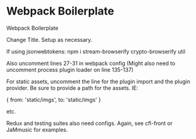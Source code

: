 # Webpack Boilerplate

Webpack Boilerplate

Change Title. Setup as necessary.

If using jsonwebtokens:
npm i stream-browserify crypto-browserify util

Also uncomment lines 27-31 in webpack config (Might also need to uncomment process plugin loader on line 135-137)

For static assets, uncomment the line for the plugin import and the plugin provider. Be sure to provide a path for the assets. IE:

{
  from: 'static/imgs',
  to: 'static/imgs'
}

etc.

Redux and testing suites also need configs. Again, see cfl-front or JaMmusic for examples.